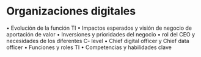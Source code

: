 # Organizaciones digitales

• Evolución de la función TI 
• Impactos esperados y visión de negocio de aportación de valor 
• Inversiones y prioridades del negocio 
• rol del CEO y necesidades de los diferentes C- level 
• Chief digital officer y Chief data officer 
• Funciones y roles TI 
• Competencias y habilidades clave 